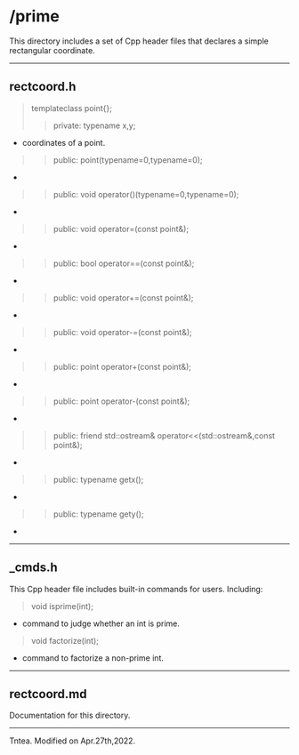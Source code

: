 # /prime
This directory includes a set of Cpp header files that declares a simple rectangular coordinate.
***
## rectcoord.h
>template<typename>class point{};
>>private: typename x,y;
- coordinates of a point.
>>public: point(typename=0,typename=0);
- 
>>public: void operator()(typename=0,typename=0);
- 
>>public: void operator=(const point<typename>&);
- 
>>public: bool operator==(const point<typename>&);
- 
>>public: void operator+=(const point<typename>&);
- 
>>public: void operator-=(const point<typename>&);
- 
>>public: point operator+(const point<typename>&);
- 
>>public: point operator-(const point<typename>&);
- 
>>public: friend std::ostream& operator<<(std::ostream&,const point<typename>&);
- 
>>public: typename getx();
- 
>>public: typename gety();
- 
***
## _cmds.h
This Cpp header file includes built-in commands for users.
Including:
>void isprime(int);
- command to judge whether an int is prime.
>void factorize(int);
- command to factorize a non-prime int.
***
## rectcoord.md
Documentation for this directory.
***
Tntea. Modified on Apr.27th,2022.